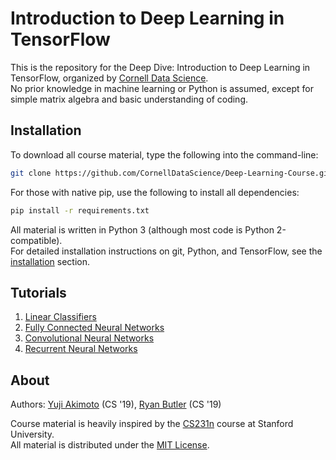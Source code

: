 # Introduction to Deep Learning in TensorFlow
This is the repository for the Deep Dive: Introduction to Deep Learning in TensorFlow,
organized by [Cornell Data Science](https://cornelldata.science/).   
No prior knowledge in machine learning or Python is assumed, except for simple matrix algebra and
basic understanding of coding.

## Installation 
To download all course material, type the following into the command-line:  
```bash
git clone https://github.com/CornellDataScience/Deep-Learning-Course.git
``` 
For those with native pip, use the following to install all dependencies:
```bash
pip install -r requirements.txt
```
All material is written in Python 3 (although most code is Python 2-compatible).  
For detailed installation instructions on git, Python, and TensorFlow, see the
[installation](https://github.com/CornellDataScience/Deep-Learning-Course/tree/master/00-TensorFlow-Installation)
section.

## Tutorials
1. [Linear Classifiers](https://github.com/CornellDataScience/Deep-Learning-Course/tree/master/01-Linear-Classifiers)
2. [Fully Connected Neural Networks](https://github.com/CornellDataScience/Deep-Learning-Course/tree/master/02-Fully-Connected-Networks)
3. [Convolutional Neural Networks](https://github.com/CornellDataScience/Deep-Learning-Course/tree/master/03-Convolutional-Neural-Networks)
4. [Recurrent Neural Networks](https://github.com/CornellDataScience/Deep-Learning-Course/tree/master/04-Recurrent-Neural-Networks)

## About 
Authors: [Yuji Akimoto](https://github.com/yujiakimoto) (CS '19), [Ryan Butler](https://github.com/TheButlah/) (CS '19)
  
Course material is heavily inspired by the [CS231n](http://cs231n.github.io/) course at Stanford University.  
All material is distributed under the [MIT License](https://github.com/CornellDataScience/Deep-Learning-Course/blob/master/LICENSE).
